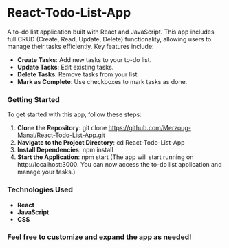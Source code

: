  # React-Todo-List-App

A to-do list application built with React and JavaScript. This app includes full CRUD (Create, Read, Update, Delete) functionality, allowing users to manage their tasks efficiently. Key features include:

- **Create Tasks**: Add new tasks to your to-do list.
- **Update Tasks**: Edit existing tasks.
- **Delete Tasks**: Remove tasks from your list.
- **Mark as Complete**: Use checkboxes to mark tasks as done.

### Getting Started

To get started with this app, follow these steps:

1. **Clone the Repository**:
   git clone https://github.com/Merzoug-Manal/React-Todo-List-App.git
2. **Navigate to the Project Directory**:
     cd React-Todo-List-App
3. **Install Dependencies**:
     npm install
4. **Start the Application**:
   npm start
(The app will start running on http://localhost:3000. You can now access the to-do list application and manage your tasks.)
### Technologies Used

- **React**
- **JavaScript**
- **CSS**

### Feel free to customize and expand the app as needed!


